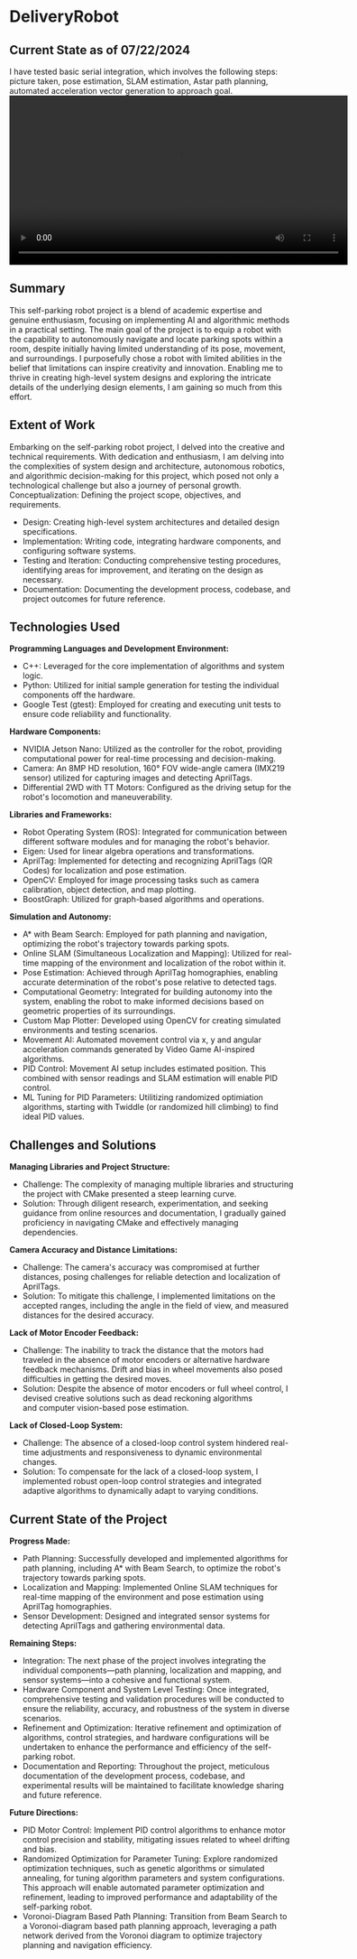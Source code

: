 # DeliveryRobot
## Current State as of 07/22/2024
I have tested basic serial integration, which involves the following steps: picture taken, pose estimation, SLAM estimation, Astar path planning, automated acceleration vector generation to approach goal.
<video width="600" controls>
  <source src="https://github.com/andrew-quintana/DeliveryRobot/raw/main/docs/media/testing/serial_integration/2024-07-22-19-05/Movie%20on%207-22-24%20at%2019.05.mov" type="video/mp4">
  Your browser does not support the video tag.
</video>

## Summary
This self-parking robot project is a blend of academic expertise and genuine enthusiasm, focusing on implementing AI and algorithmic methods in a practical setting. The main goal of the project is to equip a robot with the capability to autonomously navigate and locate parking spots within a room, despite initially having limited understanding of its pose, movement, and surroundings.
I purposefully chose a robot with limited abilities in the belief that limitations can inspire creativity and innovation. Enabling me to thrive in creating high-level system designs and exploring the intricate details of the underlying design elements, I am gaining so much from this effort.

## Extent of Work
Embarking on the self-parking robot project, I delved into the creative and technical requirements. With dedication and enthusiasm, I am delving into the complexities of system design and architecture, autonomous robotics, and algorithmic decision-making for this project, which posed not only a technological challenge but also a journey of personal growth.
Conceptualization: Defining the project scope, objectives, and requirements.
- Design: Creating high-level system architectures and detailed design specifications.
- Implementation: Writing code, integrating hardware components, and configuring software systems.
- Testing and Iteration: Conducting comprehensive testing procedures, identifying areas for improvement, and iterating on the design as necessary.
- Documentation: Documenting the development process, codebase, and project outcomes for future reference.

## Technologies Used

**Programming Languages and Development Environment:**
- C++: Leveraged for the core implementation of algorithms and system logic.
- Python: Utilized for initial sample generation for testing the individual components off the hardware.
- Google Test (gtest): Employed for creating and executing unit tests to ensure code reliability and functionality.
  
**Hardware Components:**
- NVIDIA Jetson Nano: Utilized as the controller for the robot, providing computational power for real-time processing and decision-making.
- Camera: An 8MP HD resolution, 160° FOV wide-angle camera (IMX219 sensor) utilized for capturing images and detecting AprilTags.
- Differential 2WD with TT Motors: Configured as the driving setup for the robot's locomotion and maneuverability.

**Libraries and Frameworks:**
- Robot Operating System (ROS): Integrated for communication between different software modules and for managing the robot's behavior.
- Eigen: Used for linear algebra operations and transformations.
- AprilTag: Implemented for detecting and recognizing AprilTags (QR Codes) for localization and pose estimation.
- OpenCV: Employed for image processing tasks such as camera calibration, object detection, and map plotting.
- BoostGraph: Utilized for graph-based algorithms and operations.

**Simulation and Autonomy:**
- A* with Beam Search: Employed for path planning and navigation, optimizing the robot's trajectory towards parking spots.
- Online SLAM (Simultaneous Localization and Mapping): Utilized for real-time mapping of the environment and localization of the robot within it.
- Pose Estimation: Achieved through AprilTag homographies, enabling accurate determination of the robot's pose relative to detected tags.
- Computational Geometry: Integrated for building autonomy into the system, enabling the robot to make informed decisions based on geometric properties of its surroundings.
- Custom Map Plotter: Developed using OpenCV for creating simulated environments and testing scenarios.
- Movement AI: Automated movement control via x, y and angular acceleration commands generated by Video Game AI-inspired algorithms.
- PID Control: Movement AI setup includes estimated position. This combined with sensor readings and SLAM estimation will enable PID control.
- ML Tuning for PID Parameters: Utilitizing randomized optimiation algorithms, starting with Twiddle (or randomized hill climbing) to find ideal PID values. 

## Challenges and Solutions

**Managing Libraries and Project Structure:**
- Challenge: The complexity of managing multiple libraries and structuring the project with CMake presented a steep learning curve.
- Solution: Through diligent research, experimentation, and seeking guidance from online resources and documentation, I gradually gained proficiency in navigating CMake and effectively managing dependencies.

**Camera Accuracy and Distance Limitations:**
- Challenge: The camera's accuracy was compromised at further distances, posing challenges for reliable detection and localization of AprilTags.
- Solution: To mitigate this challenge, I implemented limitations on the accepted ranges, including the angle in the field of view, and measured distances for the desired accuracy.

**Lack of Motor Encoder Feedback:**
- Challenge: The inability to track the distance that the motors had traveled in the absence of motor encoders or alternative hardware feedback mechanisms. Drift and bias in wheel movements also posed difficulties in getting the desired moves.
- Solution: Despite the absence of motor encoders or full wheel control, I devised creative solutions such as dead reckoning algorithms and computer vision-based pose estimation.

**Lack of Closed-Loop System:**
- Challenge: The absence of a closed-loop control system hindered real-time adjustments and responsiveness to dynamic environmental changes.
- Solution: To compensate for the lack of a closed-loop system, I implemented robust open-loop control strategies and integrated adaptive algorithms to dynamically adapt to varying conditions.

## Current State of the Project

**Progress Made:**
- Path Planning: Successfully developed and implemented algorithms for path planning, including A* with Beam Search, to optimize the robot's trajectory towards parking spots.
- Localization and Mapping: Implemented Online SLAM techniques for real-time mapping of the environment and pose estimation using AprilTag homographies.
- Sensor Development: Designed and integrated sensor systems for detecting AprilTags and gathering environmental data.

**Remaining Steps:**
- Integration: The next phase of the project involves integrating the individual components—path planning, localization and mapping, and sensor systems—into a cohesive and functional system.
- Hardware Component and System Level Testing: Once integrated, comprehensive testing and validation procedures will be conducted to ensure the reliability, accuracy, and robustness of the system in diverse scenarios.
- Refinement and Optimization: Iterative refinement and optimization of algorithms, control strategies, and hardware configurations will be undertaken to enhance the performance and efficiency of the self-parking robot.
- Documentation and Reporting: Throughout the project, meticulous documentation of the development process, codebase, and experimental results will be maintained to facilitate knowledge sharing and future reference.

**Future Directions:**
- PID Motor Control: Implement PID control algorithms to enhance motor control precision and stability, mitigating issues related to wheel drifting and bias.
- Randomized Optimization for Parameter Tuning: Explore randomized optimization techniques, such as genetic algorithms or simulated annealing, for tuning algorithm parameters and system configurations. This approach will enable automated parameter optimization and refinement, leading to improved performance and adaptability of the self-parking robot.
- Voronoi-Diagram Based Path Planning: Transition from Beam Search to a Voronoi-diagram based path planning approach, leveraging a path network derived from the Voronoi diagram to optimize trajectory planning and navigation efficiency.
